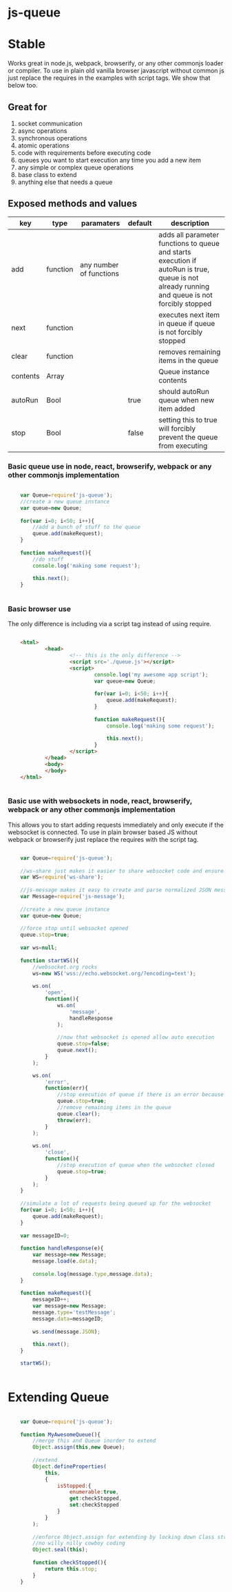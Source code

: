 # js-queue

# Stable
Works great in node.js, webpack, browserify, or any other commonjs loader or compiler. To use in plain old vanilla browser javascript without common js just replace the requires in the examples with script tags. We show that below too.

## Great for

1. socket communication
2. async operations
3. synchronous operations
4. atomic operations
3. code with requirements before executing code
4. queues you want to start execution any time you add a new item
5. any simple or complex queue operations
6. base class to extend
7. anything else that needs a queue

## Exposed methods and values

|key|type|paramaters|default|description|
|----|----|----|----|----|
|add|function|any number of functions|  |adds all parameter functions to queue and starts execution if autoRun is true, queue is not already running and queue is not forcibly stopped |
|next|function|  |  |executes next item in queue if queue is not forcibly stopped|
|clear|function|  |  |removes remaining items in the queue|
|contents|Array|  |  | Queue instance contents | 
|autoRun|Bool|  | true |should autoRun queue when new item added|
|stop|Bool|  | false |setting this to true will forcibly prevent the queue from executing|

### Basic queue use in node, react, browserify, webpack or any other commonjs implementation

```javascript

    var Queue=require('js-queue');
    //create a new queue instance
    var queue=new Queue;
    
    for(var i=0; i<50; i++){
        //add a bunch of stuff to the queue
        queue.add(makeRequest);
    }
    
    function makeRequest(){
        //do stuff
        console.log('making some request');
        
        this.next();
    }
    
```

### Basic browser use

The only difference is including via a script tag instead of using require.

```html

    <html>
            <head>
                    <!-- this is the only difference -->
                    <script src='./queue.js'></script>
                    <script>
                            console.log('my awesome app script');
                            var queue=new Queue;
                            
                            for(var i=0; i<50; i++){
                                queue.add(makeRequest);
                            }
                            
                            function makeRequest(){
                                console.log('making some request');
                                
                                this.next();
                            }
                    </script>
            </head>
            <body>
            </body>
    </html>
    
```

### Basic use with websockets in node, react, browserify, webpack or any other commonjs implementation

This allows you to start adding requests immediately and only execute if the websocket is connected. To use in plain browser based JS without webpack or browserify just replace the requires with the script tag.

```javascript

    var Queue=require('js-queue');
    
    //ws-share just makes it easier to share websocket code and ensure you don't open a websocket more than once 
    var WS=require('ws-share');
    
    //js-message makes it easy to create and parse normalized JSON messages. 
    var Message=require('js-message');
    
    //create a new queue instance
    var queue=new Queue;
    
    //force stop until websocket opened
    queue.stop=true;
    
    var ws=null;
    
    function startWS(){
        //websocket.org rocks
        ws=new WS('wss://echo.websocket.org/?encoding=text');
        
        ws.on(
            'open',
            function(){
                ws.on(
                    'message',
                    handleResponse
                );
                
                //now that websocket is opened allow auto execution
                queue.stop=false;
                queue.next();
            }
        );

        ws.on(
            'error',
            function(err){
                //stop execution of queue if there is an error because the websocket is likely closed
                queue.stop=true;
                //remove remaining items in the queue
                queue.clear();
                throw(err);
            }
        );
    
        ws.on(
            'close',
            function(){
                //stop execution of queue when the websocket closed
                queue.stop=true;
            }
        );
    }
    
    //simulate a lot of requests being queued up for the websocket
    for(var i=0; i<50; i++){
        queue.add(makeRequest);
    }
    
    var messageID=0;
    
    function handleResponse(e){
        var message=new Message;
        message.load(e.data);
        
        console.log(message.type,message.data);
    }
    
    function makeRequest(){
        messageID++;
        var message=new Message;
        message.type='testMessage';
        message.data=messageID;
        
        ws.send(message.JSON);
        
        this.next();
    }

    startWS();
    
```


# Extending Queue

```javascript

    var Queue=require('js-queue');
    
    function MyAwesomeQueue(){
        //merge this and Queue inorder to extend 
        Object.assign(this,new Queue);
        
        //extend 
        Object.defineProperties(
            this,
            {
                isStopped:{
                    enumerable:true,
                    get:checkStopped,
                    set:checkStopped
                }
            }
        );
        
        //enforce Object.assign for extending by locking down Class structure
        //no willy nilly cowboy coding
        Object.seal(this);
        
        function checkStopped(){
            return this.stop;
        }
    }
    
```

